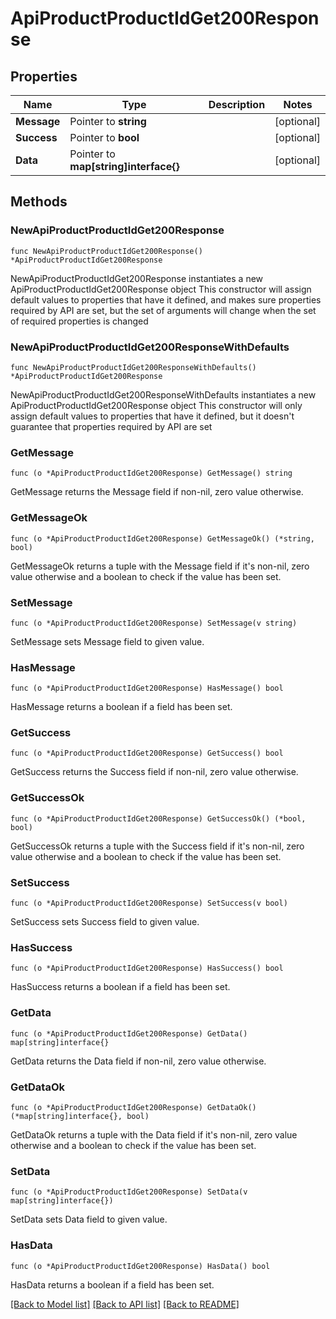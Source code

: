 # ApiProductProductIdGet200Response

## Properties

Name | Type | Description | Notes
------------ | ------------- | ------------- | -------------
**Message** | Pointer to **string** |  | [optional] 
**Success** | Pointer to **bool** |  | [optional] 
**Data** | Pointer to **map[string]interface{}** |  | [optional] 

## Methods

### NewApiProductProductIdGet200Response

`func NewApiProductProductIdGet200Response() *ApiProductProductIdGet200Response`

NewApiProductProductIdGet200Response instantiates a new ApiProductProductIdGet200Response object
This constructor will assign default values to properties that have it defined,
and makes sure properties required by API are set, but the set of arguments
will change when the set of required properties is changed

### NewApiProductProductIdGet200ResponseWithDefaults

`func NewApiProductProductIdGet200ResponseWithDefaults() *ApiProductProductIdGet200Response`

NewApiProductProductIdGet200ResponseWithDefaults instantiates a new ApiProductProductIdGet200Response object
This constructor will only assign default values to properties that have it defined,
but it doesn't guarantee that properties required by API are set

### GetMessage

`func (o *ApiProductProductIdGet200Response) GetMessage() string`

GetMessage returns the Message field if non-nil, zero value otherwise.

### GetMessageOk

`func (o *ApiProductProductIdGet200Response) GetMessageOk() (*string, bool)`

GetMessageOk returns a tuple with the Message field if it's non-nil, zero value otherwise
and a boolean to check if the value has been set.

### SetMessage

`func (o *ApiProductProductIdGet200Response) SetMessage(v string)`

SetMessage sets Message field to given value.

### HasMessage

`func (o *ApiProductProductIdGet200Response) HasMessage() bool`

HasMessage returns a boolean if a field has been set.

### GetSuccess

`func (o *ApiProductProductIdGet200Response) GetSuccess() bool`

GetSuccess returns the Success field if non-nil, zero value otherwise.

### GetSuccessOk

`func (o *ApiProductProductIdGet200Response) GetSuccessOk() (*bool, bool)`

GetSuccessOk returns a tuple with the Success field if it's non-nil, zero value otherwise
and a boolean to check if the value has been set.

### SetSuccess

`func (o *ApiProductProductIdGet200Response) SetSuccess(v bool)`

SetSuccess sets Success field to given value.

### HasSuccess

`func (o *ApiProductProductIdGet200Response) HasSuccess() bool`

HasSuccess returns a boolean if a field has been set.

### GetData

`func (o *ApiProductProductIdGet200Response) GetData() map[string]interface{}`

GetData returns the Data field if non-nil, zero value otherwise.

### GetDataOk

`func (o *ApiProductProductIdGet200Response) GetDataOk() (*map[string]interface{}, bool)`

GetDataOk returns a tuple with the Data field if it's non-nil, zero value otherwise
and a boolean to check if the value has been set.

### SetData

`func (o *ApiProductProductIdGet200Response) SetData(v map[string]interface{})`

SetData sets Data field to given value.

### HasData

`func (o *ApiProductProductIdGet200Response) HasData() bool`

HasData returns a boolean if a field has been set.


[[Back to Model list]](../README.md#documentation-for-models) [[Back to API list]](../README.md#documentation-for-api-endpoints) [[Back to README]](../README.md)


